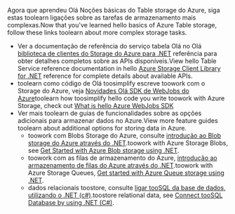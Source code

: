 <span data-ttu-id="e63df-101">Agora que aprendeu Olá Noções básicas do Table storage do Azure, siga estas toolearn ligações sobre as tarefas de armazenamento mais complexas.</span><span class="sxs-lookup"><span data-stu-id="e63df-101">Now that you've learned hello basics of Azure Table storage, follow these links toolearn about more complex storage tasks.</span></span>

* <span data-ttu-id="e63df-102">Ver a documentação de referência do serviço tabela Olá no Olá [biblioteca de clientes do Storage do Azure para .NET](http://go.microsoft.com/fwlink/?LinkID=390731) referência para obter detalhes completos sobre as APIs disponíveis.</span><span class="sxs-lookup"><span data-stu-id="e63df-102">View hello Table Service reference documentation in hello [Azure Storage Client Library for .NET](http://go.microsoft.com/fwlink/?LinkID=390731) reference for complete details about available APIs.</span></span>
* <span data-ttu-id="e63df-103">toolearn como código de Olá toosimplify escreve toowork com o Storage do Azure, veja [Novidades Olá SDK de WebJobs do Azure](../articles/app-service-web/websites-dotnet-webjobs-sdk.md)</span><span class="sxs-lookup"><span data-stu-id="e63df-103">toolearn how toosimplify hello code you write toowork with Azure Storage, check out [What is hello Azure WebJobs SDK](../articles/app-service-web/websites-dotnet-webjobs-sdk.md)</span></span>
* <span data-ttu-id="e63df-104">Ver mais toolearn de guias de funcionalidades sobre as opções adicionais para armazenar dados no Azure.</span><span class="sxs-lookup"><span data-stu-id="e63df-104">View more feature guides toolearn about additional options for storing data in Azure.</span></span>
  * <span data-ttu-id="e63df-105">toowork com Blobs Storage do Azure, consulte [introdução ao Blob storage do Azure através do .NET](../articles/storage/blobs/storage-dotnet-how-to-use-blobs.md).</span><span class="sxs-lookup"><span data-stu-id="e63df-105">toowork with Azure Storage Blobs, see [Get Started with Azure Blob storage using .NET](../articles/storage/blobs/storage-dotnet-how-to-use-blobs.md).</span></span>
  * <span data-ttu-id="e63df-106">toowork com as filas de armazenamento do Azure, [introdução ao armazenamento de filas do Azure através do .NET](../articles/storage/queues/storage-dotnet-how-to-use-queues.md).</span><span class="sxs-lookup"><span data-stu-id="e63df-106">toowork with Azure Storage Queues, [Get started with Azure Queue storage using .NET](../articles/storage/queues/storage-dotnet-how-to-use-queues.md).</span></span>
  * <span data-ttu-id="e63df-107">dados relacionais toostore, consulte [ligar tooSQL da base de dados, utilizando o .NET (c#)](../articles/sql-database/sql-database-develop-dotnet-simple.md).</span><span class="sxs-lookup"><span data-stu-id="e63df-107">toostore relational data, see [Connect tooSQL Database by using .NET (C#)](../articles/sql-database/sql-database-develop-dotnet-simple.md).</span></span>

